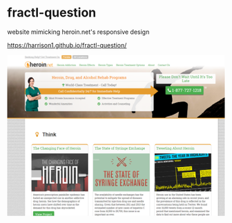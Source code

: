 # fractl-question
website mimicking heroin.net's responsive design

https://harrison1.github.io/fractl-question/

![Alt text](screenshot1.png)
